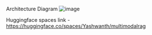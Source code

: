 Architecture Diagram
![image](https://github.com/user-attachments/assets/987d46b5-b4ea-456b-9003-153848ec5bc6)

Huggingface spaces link - https://huggingface.co/spaces/Yashwanth/multimodalrag
